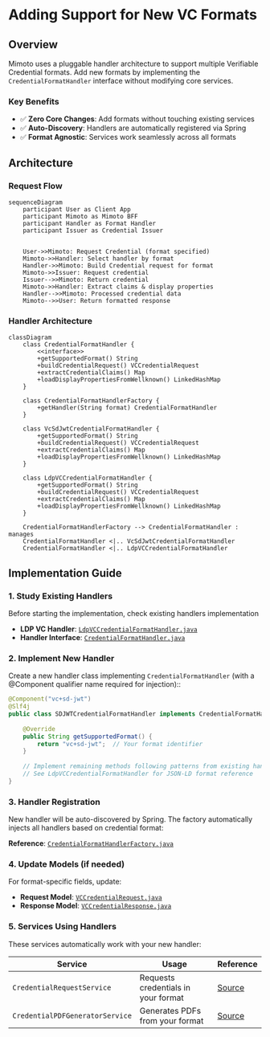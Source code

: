# Adding Support for New VC Formats

## Overview

Mimoto uses a pluggable handler architecture to support multiple Verifiable Credential formats. Add new formats by implementing the `CredentialFormatHandler` interface without modifying core services.

### Key Benefits
- ✅ **Zero Core Changes**: Add formats without touching existing services
- ✅ **Auto-Discovery**: Handlers are automatically registered via Spring
- ✅ **Format Agnostic**: Services work seamlessly across all formats

## Architecture

### Request Flow
```mermaid
sequenceDiagram
    participant User as Client App
    participant Mimoto as Mimoto BFF
    participant Handler as Format Handler
    participant Issuer as Credential Issuer
    

    User->>Mimoto: Request Credential (format specified)
    Mimoto->>Handler: Select handler by format
    Handler->>Mimoto: Build Credential request for format
    Mimoto->>Issuer: Request credential
    Issuer-->>Mimoto: Return credential
    Mimoto->>Handler: Extract claims & display properties
    Handler-->>Mimoto: Processed credential data
    Mimoto-->>User: Return formatted response
```

### Handler Architecture
```mermaid
classDiagram
    class CredentialFormatHandler {
        <<interface>>
        +getSupportedFormat() String
        +buildCredentialRequest() VCCredentialRequest
        +extractCredentialClaims() Map
        +loadDisplayPropertiesFromWellknown() LinkedHashMap
    }
    
    class CredentialFormatHandlerFactory {
        +getHandler(String format) CredentialFormatHandler
    }
    
    class VcSdJwtCredentialFormatHandler {
        +getSupportedFormat() String
        +buildCredentialRequest() VCCredentialRequest
        +extractCredentialClaims() Map
        +loadDisplayPropertiesFromWellknown() LinkedHashMap
    }
    
    class LdpVCCredentialFormatHandler {
        +getSupportedFormat() String
        +buildCredentialRequest() VCCredentialRequest
        +extractCredentialClaims() Map
        +loadDisplayPropertiesFromWellknown() LinkedHashMap
    }
    
    CredentialFormatHandlerFactory --> CredentialFormatHandler : manages
    CredentialFormatHandler <|.. VcSdJwtCredentialFormatHandler
    CredentialFormatHandler <|.. LdpVCCredentialFormatHandler
 ```   
## Implementation Guide

### 1. Study Existing Handlers

Before starting the implementation, check existing handlers implementation

- **LDP VC Handler**: [`LdpVCCredentialFormatHandler.java`](https://github.com/mosip/mimoto/blob/release-0.19.x/src/main/java/io/mosip/mimoto/service/impl/LdpVcCredentialFormatHandler.java)
- **Handler Interface**: [`CredentialFormatHandler.java`](https://github.com/mosip/mimoto/blob/release-0.19.x/src/main/java/io/mosip/mimoto/service/CredentialFormatHandler.java)

### 2. Implement New Handler


Create a new handler class implementing `CredentialFormatHandler` (with a @Component qualifier name required for injection)::

```java
@Component("vc+sd-jwt")
@Slf4j
public class SDJWTCredentialFormatHandler implements CredentialFormatHandler {
    
    @Override
    public String getSupportedFormat() {
        return "vc+sd-jwt";  // Your format identifier
    }
    
    // Implement remaining methods following patterns from existing handlers
    // See LdpVCCredentialFormatHandler for JSON-LD format reference
}
```

### 3. Handler Registration

New handler will be auto-discovered by Spring. The factory automatically injects all handlers based on credential format:

**Reference**: [`CredentialFormatHandlerFactory.java`](https://github.com/mosip/mimoto/blob/release-0.19.x/src/main/java/io/mosip/mimoto/service/CredentialFormatHandlerFactory.java)

### 4. Update Models (if needed)

For format-specific fields, update:
- **Request Model**: [`VCCredentialRequest.java`](https://github.com/mosip/mimoto/blob/release-0.19.x/src/main/java/io/mosip/mimoto/dto/mimoto/VCCredentialRequest.java)
- **Response Model**: [`VCCredentialResponse.java`](https://github.com/mosip/mimoto/blob/release-0.19.x/src/main/java/io/mosip/mimoto/dto/mimoto/VCCredentialResponse.java)

### 5. Services Using Handlers

These services automatically work with your new handler:

| Service | Usage | Reference |
|---------|-------|-----------|
| `CredentialRequestService` | Requests credentials in your format | [Source](https://github.com/mosip/mimoto/blob/release-0.19.x/src/main/java/io/mosip/mimoto/service/CredentialRequestService.java) |
| `CredentialPDFGeneratorService` | Generates PDFs from your format | [Source](https://github.com/mosip/mimoto/blob/release-0.19.x/src/main/java/io/mosip/mimoto/service/CredentialPDFGeneratorService.java) |
